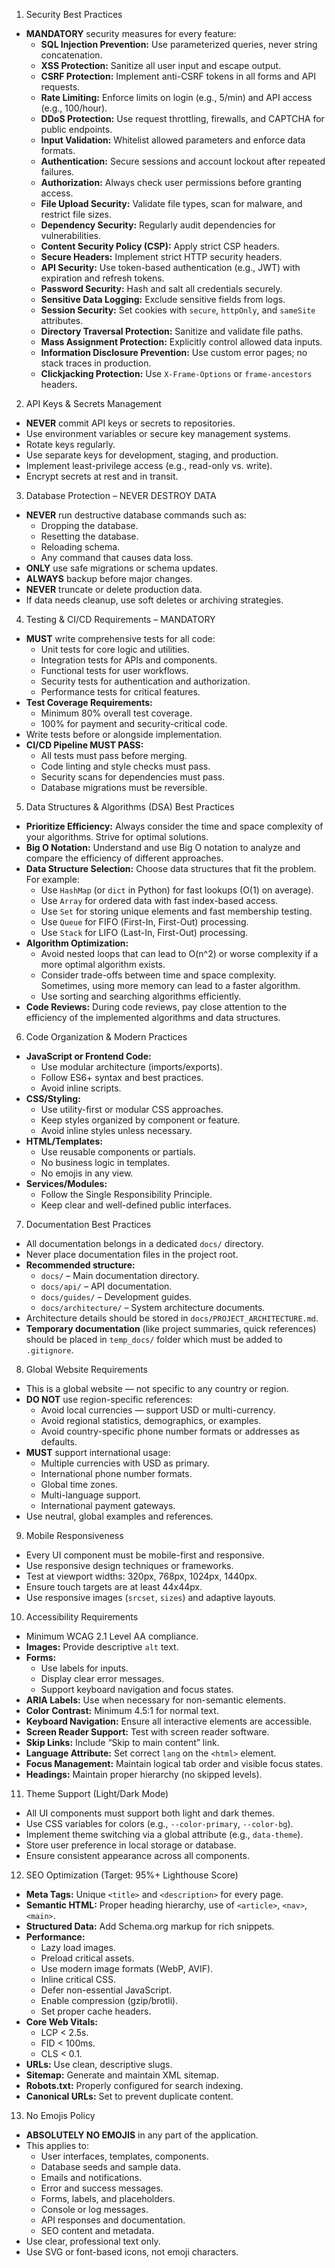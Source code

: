 1. Security Best Practices

- **MANDATORY** security measures for every feature:
    - **SQL Injection Prevention:** Use parameterized queries, never string concatenation.
    - **XSS Protection:** Sanitize all user input and escape output.
    - **CSRF Protection:** Implement anti-CSRF tokens in all forms and API requests.
    - **Rate Limiting:** Enforce limits on login (e.g., 5/min) and API access (e.g., 100/hour).
    - **DDoS Protection:** Use request throttling, firewalls, and CAPTCHA for public endpoints.
    - **Input Validation:** Whitelist allowed parameters and enforce data formats.
    - **Authentication:** Secure sessions and account lockout after repeated failures.
    - **Authorization:** Always check user permissions before granting access.
    - **File Upload Security:** Validate file types, scan for malware, and restrict file sizes.
    - **Dependency Security:** Regularly audit dependencies for vulnerabilities.
    - **Content Security Policy (CSP):** Apply strict CSP headers.
    - **Secure Headers:** Implement strict HTTP security headers.
    - **API Security:** Use token-based authentication (e.g., JWT) with expiration and refresh tokens.
    - **Password Security:** Hash and salt all credentials securely.
    - **Sensitive Data Logging:** Exclude sensitive fields from logs.
    - **Session Security:** Set cookies with `secure`, `httpOnly`, and `sameSite` attributes.
    - **Directory Traversal Protection:** Sanitize and validate file paths.
    - **Mass Assignment Protection:** Explicitly control allowed data inputs.
    - **Information Disclosure Prevention:** Use custom error pages; no stack traces in production.
    - **Clickjacking Protection:** Use `X-Frame-Options` or `frame-ancestors` headers.

2. API Keys & Secrets Management

- **NEVER** commit API keys or secrets to repositories.
- Use environment variables or secure key management systems.
- Rotate keys regularly.
- Use separate keys for development, staging, and production.
- Implement least-privilege access (e.g., read-only vs. write).
- Encrypt secrets at rest and in transit.

3. Database Protection – NEVER DESTROY DATA

- **NEVER** run destructive database commands such as:
    - Dropping the database.
    - Resetting the database.
    - Reloading schema.
    - Any command that causes data loss.
- **ONLY** use safe migrations or schema updates.
- **ALWAYS** backup before major changes.
- **NEVER** truncate or delete production data.
- If data needs cleanup, use soft deletes or archiving strategies.

4. Testing & CI/CD Requirements – MANDATORY

- **MUST** write comprehensive tests for all code:
    - Unit tests for core logic and utilities.
    - Integration tests for APIs and components.
    - Functional tests for user workflows.
    - Security tests for authentication and authorization.
    - Performance tests for critical features.
- **Test Coverage Requirements:**
    - Minimum 80% overall test coverage.
    - 100% for payment and security-critical code.
- Write tests before or alongside implementation.
- **CI/CD Pipeline MUST PASS:**
    - All tests must pass before merging.
    - Code linting and style checks must pass.
    - Security scans for dependencies must pass.
    - Database migrations must be reversible.

5. Data Structures & Algorithms (DSA) Best Practices

- **Prioritize Efficiency:** Always consider the time and space complexity of your algorithms. Strive for optimal solutions.
- **Big O Notation:** Understand and use Big O notation to analyze and compare the efficiency of different approaches.
- **Data Structure Selection:** Choose data structures that fit the problem. For example:
    - Use `HashMap` (or `dict` in Python) for fast lookups (O(1) on average).
    - Use `Array` for ordered data with fast index-based access.
    - Use `Set` for storing unique elements and fast membership testing.
    - Use `Queue` for FIFO (First-In, First-Out) processing.
    - Use `Stack` for LIFO (Last-In, First-Out) processing.
- **Algorithm Optimization:**
    - Avoid nested loops that can lead to O(n^2) or worse complexity if a more optimal algorithm exists.
    - Consider trade-offs between time and space complexity. Sometimes, using more memory can lead to a faster algorithm.
    - Use sorting and searching algorithms efficiently.
- **Code Reviews:** During code reviews, pay close attention to the efficiency of the implemented algorithms and data structures.

6. Code Organization & Modern Practices

- **JavaScript or Frontend Code:**
    - Use modular architecture (imports/exports).
    - Follow ES6+ syntax and best practices.
    - Avoid inline scripts.
- **CSS/Styling:**
    - Use utility-first or modular CSS approaches.
    - Keep styles organized by component or feature.
    - Avoid inline styles unless necessary.
- **HTML/Templates:**
    - Use reusable components or partials.
    - No business logic in templates.
    - No emojis in any view.
- **Services/Modules:**
    - Follow the Single Responsibility Principle.
    - Keep clear and well-defined public interfaces.

7. Documentation Best Practices

- All documentation belongs in a dedicated `docs/` directory.
- Never place documentation files in the project root.
- **Recommended structure:**
    - `docs/` – Main documentation directory.
    - `docs/api/` – API documentation.
    - `docs/guides/` – Development guides.
    - `docs/architecture/` – System architecture documents.
- Architecture details should be stored in `docs/PROJECT_ARCHITECTURE.md`.
- **Temporary documentation** (like project summaries, quick references) should be placed in `temp_docs/` folder which must be added to `.gitignore`.

8. Global Website Requirements

- This is a global website — not specific to any country or region.
- **DO NOT** use region-specific references:
    - Avoid local currencies — support USD or multi-currency.
    - Avoid regional statistics, demographics, or examples.
    - Avoid country-specific phone number formats or addresses as defaults.
- **MUST** support international usage:
    - Multiple currencies with USD as primary.
    - International phone number formats.
    - Global time zones.
    - Multi-language support.
    - International payment gateways.
- Use neutral, global examples and references.

9. Mobile Responsiveness

- Every UI component must be mobile-first and responsive.
- Use responsive design techniques or frameworks.
- Test at viewport widths: 320px, 768px, 1024px, 1440px.
- Ensure touch targets are at least 44x44px.
- Use responsive images (`srcset`, `sizes`) and adaptive layouts.

10. Accessibility Requirements

- Minimum WCAG 2.1 Level AA compliance.
- **Images:** Provide descriptive `alt` text.
- **Forms:**
    - Use labels for inputs.
    - Display clear error messages.
    - Support keyboard navigation and focus states.
- **ARIA Labels:** Use when necessary for non-semantic elements.
- **Color Contrast:** Minimum 4.5:1 for normal text.
- **Keyboard Navigation:** Ensure all interactive elements are accessible.
- **Screen Reader Support:** Test with screen reader software.
- **Skip Links:** Include “Skip to main content” link.
- **Language Attribute:** Set correct `lang` on the `<html>` element.
- **Focus Management:** Maintain logical tab order and visible focus states.
- **Headings:** Maintain proper hierarchy (no skipped levels).

11. Theme Support (Light/Dark Mode)

- All UI components must support both light and dark themes.
- Use CSS variables for colors (e.g., `--color-primary`, `--color-bg`).
- Implement theme switching via a global attribute (e.g., `data-theme`).
- Store user preference in local storage or database.
- Ensure consistent appearance across all components.

12. SEO Optimization (Target: 95%+ Lighthouse Score)

- **Meta Tags:** Unique `<title>` and `<description>` for every page.
- **Semantic HTML:** Proper heading hierarchy, use of `<article>`, `<nav>`, `<main>`.
- **Structured Data:** Add Schema.org markup for rich snippets.
- **Performance:**
    - Lazy load images.
    - Preload critical assets.
    - Use modern image formats (WebP, AVIF).
    - Inline critical CSS.
    - Defer non-essential JavaScript.
    - Enable compression (gzip/brotli).
    - Set proper cache headers.
- **Core Web Vitals:**
    - LCP < 2.5s.
    - FID < 100ms.
    - CLS < 0.1.
- **URLs:** Use clean, descriptive slugs.
- **Sitemap:** Generate and maintain XML sitemap.
- **Robots.txt:** Properly configured for search indexing.
- **Canonical URLs:** Set to prevent duplicate content.

13. No Emojis Policy

- **ABSOLUTELY NO EMOJIS** in any part of the application.
- This applies to:
    - User interfaces, templates, components.
    - Database seeds and sample data.
    - Emails and notifications.
    - Error and success messages.
    - Forms, labels, and placeholders.
    - Console or log messages.
    - API responses and documentation.
    - SEO content and metadata.
- Use clear, professional text only.
- Use SVG or font-based icons, not emoji characters.